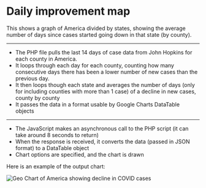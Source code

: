  # Daily improvement map
This shows a graph of America divided by states, showing the average number of days since cases started going down in that state (by county).
<hr>

- The PHP file pulls the last 14 days of case data from John Hopkins for each county in America.
- It loops through each day for each county, counting how many consecutive days there has been a lower number of new cases than the previous day.
- It then loops though each state and averages the number of days (only for including counties with more than 1 case) of a decline in new cases, county by county
- It passes the data in a format usable by Google Charts DataTable objects

<hr>

- The JavaScript makes an asynchronous call to the PHP script (it can take around 8 seconds to return)
- When the response is received, it converts the data (passed in JSON format) to a DataTable object
- Chart options are specified, and the chart is drawn

Here is an example of the output chart:

![Geo Chart of America showing decline in COVID cases](/example-screenshot.png)
